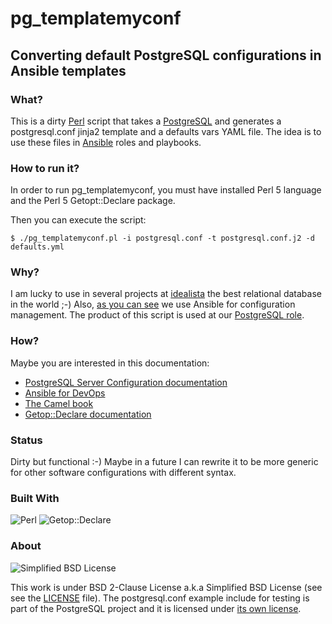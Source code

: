 # pg_templatemyconf
## Converting default PostgreSQL configurations in Ansible templates

### What?
This is a dirty [Perl](https://www.perl.org/) script that takes a [PostgreSQL](https://www.postgresql.org/) and  generates a postgresql.conf jinja2 template and a defaults vars YAML file. The idea is to use these files in [Ansible](https://github.com/ansible/ansible) roles and playbooks.

### How to run it?
In order to run pg\_templatemyconf, you must have installed Perl 5 language and the Perl 5 Getopt::Declare package.

Then you can execute the script:
```
$ ./pg_templatemyconf.pl -i postgresql.conf -t postgresql.conf.j2 -d defaults.yml
```

### Why?

I am lucky to use in several projects at [idealista](https://idealista.com) the best relational database in the world ;-) Also, [as you can see](https://github.com/idealista/) we use Ansible for configuration management. The product of this script is used at our [PostgreSQL role](https://github.com/idealista/postgresql_role).

### How?
Maybe you are interested in this documentation:
- [PostgreSQL Server Configuration documentation](https://www.postgresql.org/docs/current/runtime-config.html)
- [Ansible for DevOps](https://www.ansiblefordevops.com/)
- [The Camel book](https://en.wikipedia.org/wiki/Programming_Perl)
- [Getop::Declare documentation](https://metacpan.org/pod/Getopt::Declare)

### Status
Dirty but functional :-) Maybe in a future I can rewrite it to be more generic for other software configurations with different syntax.

### Built With

![Perl](https://img.shields.io/badge/Perl-5.34-green.svg)
![Getop::Declare](https://img.shields.io/badge/Getop::Declare-1.14-green.svg)

### About
![Simplified BSD License](https://img.shields.io/badge/SimplifiedBSDLicense-orange)

This work is under BSD 2-Clause License a.k.a Simplified BSD License (see see the [LICENSE](LICENSE) file). The postgresql.conf example include for testing is part of the PostgreSQL project and it is licensed under [its own license](https://www.postgresql.org/about/licence/).
